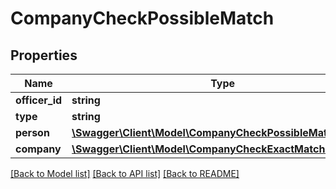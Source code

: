 # CompanyCheckPossibleMatch

## Properties
Name | Type | Description | Notes
------------ | ------------- | ------------- | -------------
**officer_id** | **string** |  | 
**type** | **string** |  | 
**person** | [**\Swagger\Client\Model\CompanyCheckPossibleMatchPerson**](CompanyCheckPossibleMatchPerson.md) |  | 
**company** | [**\Swagger\Client\Model\CompanyCheckExactMatchCompany**](CompanyCheckExactMatchCompany.md) |  | 

[[Back to Model list]](../README.md#documentation-for-models) [[Back to API list]](../README.md#documentation-for-api-endpoints) [[Back to README]](../README.md)


